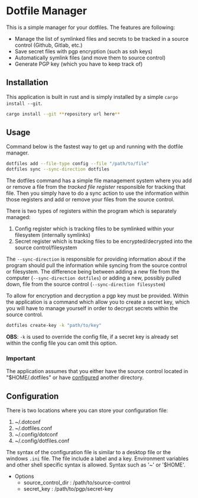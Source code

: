# Dotfile Manager

This is a simple manager for your dotfiles. The features are following:
- Manage the list of symlinked files and secrets to be tracked in a source control (Github, Gitlab, etc.)
- Save secret files with pgp encryption (such as ssh keys)
- Automatically symlink files (and move them to source control)
- Generate PGP key (which you have to keep track of)

## Installation
This application is built in rust and is simply installed by a simple `cargo install --git`.
```bash
cargo install --git **repository url here**
```

## Usage
Command below is the fastest way to get up and running with the dotfile manager.

```bash
dotfiles add --file-type config --file "/path/to/file"
dotfiles sync --sync-direction dotfiles
```

The dotfiles command has a simple file management system where you add or remove a file from the _tracked file register_ responsible for tracking that file.
Then you simply have to do a sync action to use the information within those registers and add or remove your files from the source control.

There is two types of registers within the program which is separately managed:
1. Config register which is tracking files to be symlinked within your filesystem (internally symlinks)
1. Secret register which is tracking files to be encrypted/decrypted into the source control/filesystem

The `--sync-direction` is responsible for providing information about if the program should pull the information while syncing from the source control or filesystem.
The difference being between adding a new file from the computer (`--sync-direction dotfiles`) or adding a new, possibly pulled down, file from the source control (`--sync-direction filesystem`)

To allow for encryption and decryption a pgp key must be provided.
Within the application is a command which allow you to create a secret key, which you will have to manage yourself in order to decrypt secrets within the source control.
```bash
dotfiles create-key -k "path/to/key"
```
**OBS**: `-k` is used to override the config file, if a secret key is already set within the config file you can omit this option.

### **Important**
The application assumes that you either have the source control located in "$HOME/.dotfiles" or have [configured](#configuration) another directory.

## Configuration
There is two locations where you can store your configuration file:
1. ~/.dotconf
1. ~/.dotfiles.conf
1. ~/.config/dotconf
1. ~/.config/dotfiles.conf

The syntax of the configuration file is similar to a desktop file or the windows `.ini` file. The file include a label and a key. Environment variables and other shell specific syntax is allowed. Syntax such as '~' or '$HOME'.

- Options
    - source\_control\_dir : /path/to/source-control
    - secret\_key : /path/to/pgp/secret-key
